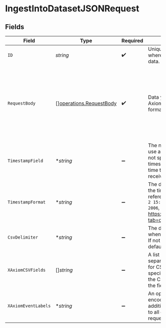 # IngestIntoDatasetJSONRequest


## Fields

| Field                                                                                                                                                          | Type                                                                                                                                                           | Required                                                                                                                                                       | Description                                                                                                                                                    | Example                                                                                                                                                        |
| -------------------------------------------------------------------------------------------------------------------------------------------------------------- | -------------------------------------------------------------------------------------------------------------------------------------------------------------- | -------------------------------------------------------------------------------------------------------------------------------------------------------------- | -------------------------------------------------------------------------------------------------------------------------------------------------------------- | -------------------------------------------------------------------------------------------------------------------------------------------------------------- |
| `ID`                                                                                                                                                           | *string*                                                                                                                                                       | :heavy_check_mark:                                                                                                                                             | Unique ID of the dataset where you want to send data.                                                                                                          |                                                                                                                                                                |
| `RequestBody`                                                                                                                                                  | [][operations.RequestBody](../../models/operations/requestbody.md)                                                                                             | :heavy_check_mark:                                                                                                                                             | Data you want to send to Axiom in a supported format.                                                                                                          | [<br/>{<br/>"message": "Hello, World!",<br/>"foo": "bar"<br/>},<br/>{<br/>"bar": "foz"<br/>}<br/>]                                                             |
| `TimestampField`                                                                                                                                               | **string*                                                                                                                                                      | :heavy_minus_sign:                                                                                                                                             | The name of the field to use as the timestamp. If not specified, the timestamp will be the time the event was received by Axiom.                               |                                                                                                                                                                |
| `TimestampFormat`                                                                                                                                              | **string*                                                                                                                                                      | :heavy_minus_sign:                                                                                                                                             | The date-time format of the timestamp field. The reference time is `Mon Jan 2 15:04:05 -0700 MST 2006`, as specified in https://pkg.go.dev/time/?tab=doc#Parse |                                                                                                                                                                |
| `CsvDelimiter`                                                                                                                                                 | **string*                                                                                                                                                      | :heavy_minus_sign:                                                                                                                                             | The delimiter to use when parsing CSV data. If not specified, the default delimiter is `,`.                                                                    |                                                                                                                                                                |
| `XAxiomCSVFields`                                                                                                                                              | []*string*                                                                                                                                                     | :heavy_minus_sign:                                                                                                                                             | A list of optional comma separated fields to use for CSV ingestion. If not specified, the first line of the CSV will be used as the field names.               |                                                                                                                                                                |
| `XAxiomEventLabels`                                                                                                                                            | **string*                                                                                                                                                      | :heavy_minus_sign:                                                                                                                                             | An optional JSON encoded object with additional labels to add to all events in the request                                                                     |                                                                                                                                                                |